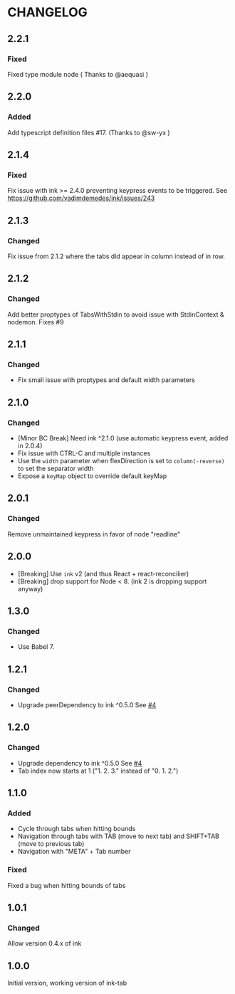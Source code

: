 # CHANGELOG

## 2.2.1

### Fixed

Fixed type module node ( Thanks to @aequasi )

## 2.2.0

### Added

Add typescript definition files #17. (Thanks to @sw-yx )

## 2.1.4

### Fixed

Fix issue with ink >= 2.4.0 preventing keypress events to be triggered. See https://github.com/vadimdemedes/ink/issues/243

## 2.1.3

### Changed

Fix issue from 2.1.2 where the tabs did appear in column instead of in row.

## 2.1.2

### Changed

Add better proptypes of TabsWithStdin to avoid issue with StdinContext & nodemon. Fixes #9

## 2.1.1

### Changed

- Fix small issue with proptypes and default width parameters

## 2.1.0

### Changed

- [Minor BC Break] Need ink ^2.1.0 (use automatic keypress event, added in 2.0.4)
- Fix issue with CTRL-C and multiple instances
- Use the `width` parameter when flexDirection is set to `column(-reverse)` to set the separator width
- Expose a `keyMap` object to override default keyMap

## 2.0.1

### Changed

Remove unmaintained keypress in favor of node "readline"

## 2.0.0

- [Breaking] Use `ink` v2 (and thus React + react-reconcilier)
- [Breaking] drop support for Node < 8. (ink 2 is dropping support anyway)

## 1.3.0

### Changed

- Use Babel 7.

## 1.2.1

### Changed

- Upgrade peerDependency to ink ^0.5.0 See [#4](https://github.com/jdeniau/ink-tab/pull/4)

## 1.2.0

### Changed

- Upgrade dependency to ink ^0.5.0 See [#4](https://github.com/jdeniau/ink-tab/pull/4)
- Tab index now starts at 1 ("1. 2. 3." instead of "0. 1. 2.")

## 1.1.0

### Added

- Cycle through tabs when hitting bounds
- Navigation through tabs with TAB (move to next tab) and SHIFT+TAB (move to previous tab)
- Navigation with "META" + Tab number

### Fixed

Fixed a bug when hitting bounds of tabs

## 1.0.1

### Changed

Allow version 0.4.x of ink

## 1.0.0

Initial version, working version of ink-tab
